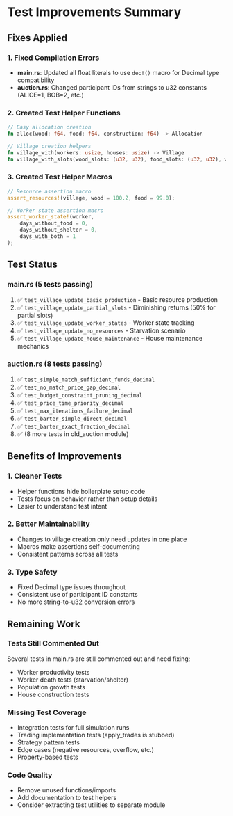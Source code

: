 # Test Improvements Summary

## Fixes Applied

### 1. Fixed Compilation Errors
- **main.rs**: Updated all float literals to use `dec!()` macro for Decimal type compatibility
- **auction.rs**: Changed participant IDs from strings to u32 constants (ALICE=1, BOB=2, etc.)

### 2. Created Test Helper Functions
```rust
// Easy allocation creation
fn alloc(wood: f64, food: f64, construction: f64) -> Allocation

// Village creation helpers
fn village_with(workers: usize, houses: usize) -> Village
fn village_with_slots(wood_slots: (u32, u32), food_slots: (u32, u32), workers: usize, houses: usize) -> Village
```

### 3. Created Test Helper Macros
```rust
// Resource assertion macro
assert_resources!(village, wood = 100.2, food = 99.0);

// Worker state assertion macro  
assert_worker_state!(worker,
    days_without_food = 0,
    days_without_shelter = 0,
    days_with_both = 1
);
```

## Test Status

### main.rs (5 tests passing)
1. ✅ `test_village_update_basic_production` - Basic resource production
2. ✅ `test_village_update_partial_slots` - Diminishing returns (50% for partial slots)
3. ✅ `test_village_update_worker_states` - Worker state tracking
4. ✅ `test_village_update_no_resources` - Starvation scenario
5. ✅ `test_village_update_house_maintenance` - House maintenance mechanics

### auction.rs (8 tests passing)
1. ✅ `test_simple_match_sufficient_funds_decimal`
2. ✅ `test_no_match_price_gap_decimal`
3. ✅ `test_budget_constraint_pruning_decimal`
4. ✅ `test_price_time_priority_decimal`
5. ✅ `test_max_iterations_failure_decimal`
6. ✅ `test_barter_simple_direct_decimal`
7. ✅ `test_barter_exact_fraction_decimal`
8. ✅ (8 more tests in old_auction module)

## Benefits of Improvements

### 1. **Cleaner Tests**
- Helper functions hide boilerplate setup code
- Tests focus on behavior rather than setup details
- Easier to understand test intent

### 2. **Better Maintainability**
- Changes to village creation only need updates in one place
- Macros make assertions self-documenting
- Consistent patterns across all tests

### 3. **Type Safety**
- Fixed Decimal type issues throughout
- Consistent use of participant ID constants
- No more string-to-u32 conversion errors

## Remaining Work

### Tests Still Commented Out
Several tests in main.rs are still commented out and need fixing:
- Worker productivity tests
- Worker death tests (starvation/shelter)
- Population growth tests
- House construction tests

### Missing Test Coverage
- Integration tests for full simulation runs
- Trading implementation tests (apply_trades is stubbed)
- Strategy pattern tests
- Edge cases (negative resources, overflow, etc.)
- Property-based tests

### Code Quality
- Remove unused functions/imports
- Add documentation to test helpers
- Consider extracting test utilities to separate module